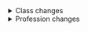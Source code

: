 <details>
    <summary>Class changes</summary>
        <i>Shaman</i>
        <ul>
            <li>Hearthstone counts as an Air, Fire, Earth and Water totem.</li>
        </ul>
        <i>Warlock</i>
        <ul>
            <li>Soul Shards can be stacked on a single bag slot.</li>
        </ul>
        <i>Warrior</i>
        <ul>
            <li>Warbringer talent is now on the first row of the Protection talent tree.</li>
        </ul>
</details>
<details>
    <summary>Profession changes</summary>
    <i>Leatherworking</i>
    <ul>
        <li>Light Armor Kit now also grants 1 stamina.</li>
        <li>Medium Armor Kit now also grants 2 stamina.</li>
        <li>Heavy Armor Kit now also grants 3 stamina.</li>
        <li>Thick Armor Kit now also grants 4 stamina.</li>
        <li>Rugged Armor Kit now also grants 5 stamina.</li>
    </ul>
</details>
